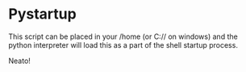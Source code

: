 # Pystartup

This script can be placed in your /home (or C:// on windows) and the python interpreter will load this as a part of the shell startup process.

Neato!
